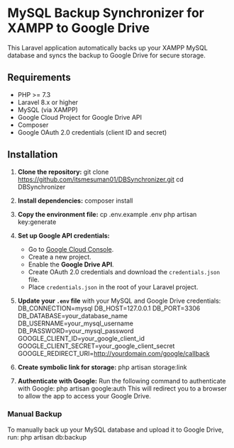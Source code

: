 # MySQL Backup Synchronizer for XAMPP to Google Drive

This Laravel application automatically backs up your XAMPP MySQL database and syncs the backup to Google Drive for secure storage.

## Requirements

- PHP >= 7.3
- Laravel 8.x or higher
- MySQL (via XAMPP)
- Google Cloud Project for Google Drive API
- Composer
- Google OAuth 2.0 credentials (client ID and secret)

## Installation

1. **Clone the repository:**
    git clone https://github.com/itsmesuman01/DBSynchronizer.git
    cd DBSynchronizer

2. **Install dependencies:**
    composer install

3. **Copy the environment file:**
    cp .env.example .env
    php artisan key:generate

4. **Set up Google API credentials:**
    - Go to [Google Cloud Console](https://console.developers.google.com/).
    - Create a new project.
    - Enable the **Google Drive API**.
    - Create OAuth 2.0 credentials and download the `credentials.json` file.
    - Place `credentials.json` in the root of your Laravel project.

5. **Update your `.env` file** with your MySQL and Google Drive credentials:
    DB_CONNECTION=mysql
    DB_HOST=127.0.0.1
    DB_PORT=3306
    DB_DATABASE=your_database_name
    DB_USERNAME=your_mysql_username
    DB_PASSWORD=your_mysql_password
    GOOGLE_CLIENT_ID=your_google_client_id
    GOOGLE_CLIENT_SECRET=your_google_client_secret
    GOOGLE_REDIRECT_URI=http://yourdomain.com/google/callback

6. **Create symbolic link for storage:**
    php artisan storage:link

7. **Authenticate with Google:**
    Run the following command to authenticate with Google:
    php artisan google:auth
    This will redirect you to a browser to allow the app to access your Google Drive.

### Manual Backup
To manually back up your MySQL database and upload it to Google Drive, run:
php artisan db:backup
